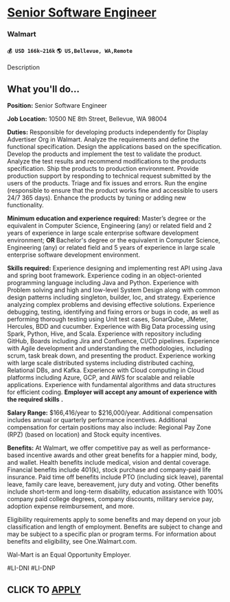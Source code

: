 # [Senior Software Engineer](https://www.remotewlb.com/apply/senior-software-engineer-89720)  
### Walmart  
#### `💰 USD 166k~216k` `🌎 US,Bellevue, WA,Remote`  

Description

## What you'll do...

 **Position:** Senior Software Engineer

 **Job Location:** 10500 NE 8th Street, Bellevue, WA 98004

 **Duties:** Responsible for developing products independently for Display Advertiser Org in Walmart. Analyze the requirements and define the functional specification. Design the applications based on the specification. Develop the products and implement the test to validate the product. Analyze the test results and recommend modifications to the products specification. Ship the products to production environment. Provide production support by responding to technical request submitted by the users of the products. Triage and fix issues and errors. Run the engine (responsible to ensure that the product works fine and accessible to users 24/7 365 days). Enhance the products by tuning or adding new functionality.

 **Minimum education and experience required:** Master’s degree or the equivalent in Computer Science, Engineering (any) or related field and 2 years of experience in large scale enterprise software development environment; **OR** Bachelor's degree or the equivalent in Computer Science, Engineering (any) or related field and 5 years of experience in large scale enterprise software development environment.

 **Skills required:** Experience designing and implementing rest API using Java and spring boot framework. Experience coding in an object-oriented programming language including Java and Python. Experience with Problem solving and high and low-level System Design along with common design patterns including singleton, builder, Ioc, and strategy. Experience analyzing complex problems and devising effective solutions. Experience debugging, testing, identifying and fixing errors or bugs in code, as well as performing thorough testing using Unit test cases, SonarQube, JMeter, Hercules, BDD and cucumber. Experience with Big Data processing using Spark, Python, Hive, and Scala. Experience with repository including GitHub, Boards including Jira and Confluence, CI/CD pipelines. Experience with Agile development and understanding the methodologies, including scrum, task break down, and presenting the product. Experience working with large scale distributed systems including distributed caching,
Relational DBs, and Kafka. Experience with Cloud computing in Cloud platforms including Azure, GCP, and AWS for scalable and reliable applications. Experience with fundamental algorithms and data structures for efficient coding. **Employer will accept any amount of experience with the required skills** **.**

 **Salary Range:** $166,416/year to $216,000/year. Additional compensation includes annual or quarterly performance incentives. Additional compensation for certain positions may also include: Regional Pay Zone (RPZ) (based on location) and Stock equity incentives.

 **Benefits:** At Walmart, we offer competitive pay as well as performance-based incentive awards and other great benefits for a happier mind, body, and wallet. Health benefits include medical, vision and dental coverage. Financial benefits include 401(k), stock purchase and company-paid life insurance. Paid time off benefits include PTO (including sick leave), parental leave, family care leave, bereavement, jury duty and voting. Other benefits include short-term and long-term disability, education assistance with 100% company paid college degrees, company discounts, military service pay, adoption expense reimbursement, and more.

Eligibility requirements apply to some benefits and may depend on your job classification and length of employment. Benefits are subject to change and may be subject to a specific plan or program terms. For information about benefits and eligibility, see One.Walmart.com.

Wal-Mart is an Equal Opportunity Employer.

#LI-DNI #LI-DNP

  
## CLICK TO [APPLY](https://www.remotewlb.com/apply/senior-software-engineer-89720)

